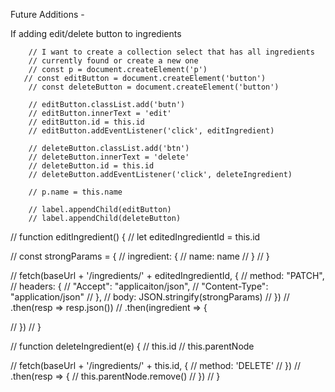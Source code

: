 Future Additions -

If adding edit/delete button to ingredients

        // I want to create a collection select that has all ingredients
        // currently found or create a new one
        // const p = document.createElement('p')
       // const editButton = document.createElement('button')
        // const deleteButton = document.createElement('button')

        // editButton.classList.add('butn')
        // editButton.innerText = 'edit'
        // editButton.id = this.id
        // editButton.addEventListener('click', editIngredient)

        // deleteButton.classList.add('btn')
        // deleteButton.innerText = 'delete'
        // deleteButton.id = this.id
        // deleteButton.addEventListener('click', deleteIngredient)

        // p.name = this.name

        // label.appendChild(editButton)
        // label.appendChild(deleteButton)

        
// function editIngredient() {
//     let editedIngredientId = this.id
    
//     const strongParams = {
//         ingredient: {
//             name: name
//         }
//     }

//     fetch(baseUrl + '/ingredients/' + editedIngredientId, {
//         method: "PATCH",
//         headers: {
//             "Accept": "applicaiton/json",
//             "Content-Type": "application/json"
//         },
//         body: JSON.stringify(strongParams)
//     })
//         .then(resp => resp.json())
//         .then(ingredient => {

//         })
// }

// function deleteIngredient(e) {
//     this.id
//     this.parentNode
    
//     fetch(baseUrl + '/ingredients/' + this.id, {
//         method: 'DELETE'
//     })
//         .then(resp => {
//             this.parentNode.remove()
//         })
// }
